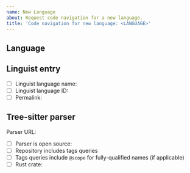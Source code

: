 ```yaml
---
name: New Language
about: Request code navigation for a new language.
title: 'Code navigation for new language: <LANGUAGE>'
---
```


<!-- Thank you for submitting a new language to GitHub code navigation. Please fill out the form below, and we'll consider your language for inclusion. -->

## Language

<!-- Please include the name of the language and the URL of the home page if applicable.

EXAMPLE:

Rust (https://www.rust-lang.org/)

-->

## Linguist entry

<!-- 

To add a new language, it must be defined in Linguist (https://github.com/github-linguist/linguist). Enter the language ID and link to the lines in the languages.yml file in Linguist that define the language. 

Example:

- [x] Linguist language name: Rust
- [x] Linguist language ID: 327
- [x] Permalink: https://github.com/github-linguist/linguist/blob/e2012cd67867e6287ae5ee96c8fe0b92f9a88efa/lib/linguist/languages.yml#L6228-L6242

-->

- [ ] Linguist language name: <!-- input the language name from Linguist -->
- [ ] Linguist language ID: <!-- input the language ID -->
- [ ] Permalink: <!-- permalink to the lines in languages.yml that define the language -->

## Tree-sitter parser

<!-- 

Include the URL to the Git repository of the Tree-sitter parser. This should be a mature, well-maintained parser and must publish a crate to crates.io. 

Example:

Parser URL: https://github.com/tree-sitter/tree-sitter-rust

- [x] Parser is open source: MIT license
- [x] Repository includes tags queries
- [ ] Tags queries include `@scope` for fully-qualified names (if applicable)
- [x] Rust crate: https://crates.io/crates/tree-sitter-rust

-->

Parser URL: 

- [ ] Parser is open source: <!-- Add license here -->
- [ ] Repository includes tags queries
- [ ] Tags queries include `@scope` for fully-qualified names (if applicable)
- [ ] Rust crate: <!-- add URL here -->

<!-- Thanks again for submitting your language for consideration. We may not accept every submission. For more information, see: https://github.com/github/code-navigation?tab=readme-ov-file#adding-code-navigation-for-a-new-language -->

